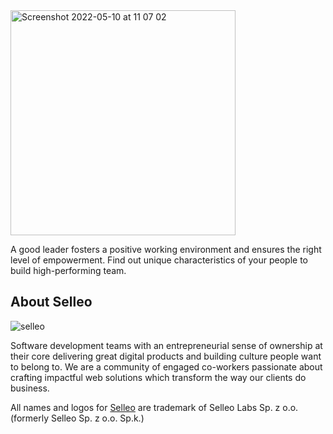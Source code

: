 <img width="360" alt="Screenshot 2022-05-10 at 11 07 02" src="https://user-images.githubusercontent.com/3189332/167592681-8e84f975-a926-46fb-a933-1adb600e57c6.png">

A good leader fosters a positive working environment and ensures the right
level of empowerment. Find out unique characteristics of
your people to build high-performing team.

## About Selleo

![selleo](https://raw.githubusercontent.com/Selleo/selleo-resources/master/public/github_footer.png)

Software development teams with an entrepreneurial sense of ownership at their core delivering great digital products and building culture people want to belong to. We are a community of engaged co-workers passionate about crafting impactful web solutions which transform the way our clients do business.

All names and logos for [Selleo](https://selleo.com/about) are trademark of Selleo Labs Sp. z o.o. (formerly Selleo Sp. z o.o. Sp.k.)
